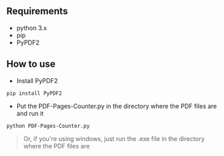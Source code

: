 <!-- 
# ![Gif-Execucao]() -->


## Requirements

  - python 3.x
  - pip
  - PyPDF2

## How to use

- Install PyPDF2

```
pip install PyPDF2
```

- Put the PDF-Pages-Counter.py in the directory where the PDF files are and run it

```
python PDF-Pages-Counter.py
```

> Or, if you're using windows, just run the .exe file in the directory where the PDF files are

